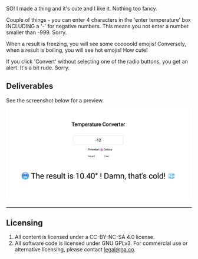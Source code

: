 SO! I made a thing and it's cute and I like it. Nothing too fancy. 

Couple of things - you can enter 4 characters in the 'enter temperature' box INCLUDING a '-' for negative numbers. This means you not enter a number smaller than -999. Sorry. 

When a result is freezing, you will see some cooooold emojis!
Conversely, when a result is boiling, you will see hot emojis! How cute!

If you click 'Convert' without selecting one of the radio buttons, you get an alert. It's a bit rude. Sorry.

## Deliverables

See the screenshot below for a preview.

![Preview](preview.png)

---

## Licensing
1. All content is licensed under a CC-BY-NC-SA 4.0 license.
2. All software code is licensed under GNU GPLv3. For commercial use or alternative licensing, please contact legal@ga.co.
